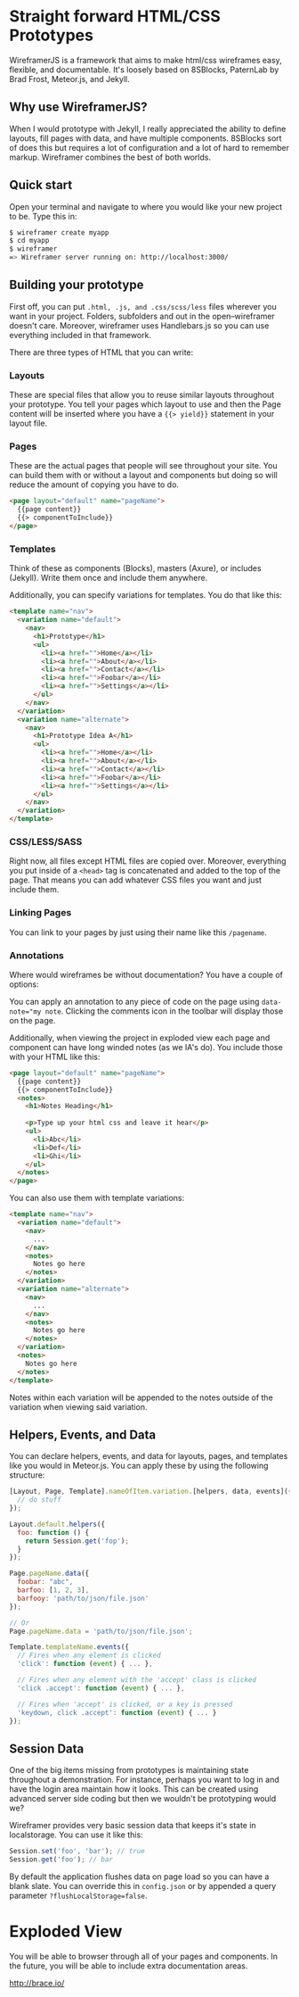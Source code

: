 # Straight forward HTML/CSS Prototypes

WireframerJS is a framework that aims to make html/css wireframes easy, flexible, and documentable. It's loosely based on 8SBlocks, PaternLab by Brad Frost, Meteor.js, and Jekyll.

## Why use WireframerJS?

When I would prototype with Jekyll, I really appreciated the ability to define layouts, fill pages with data, and have multiple components. 8SBlocks sort of does this but requires a lot of configuration and a lot of hard to remember markup. Wireframer combines the best of both worlds.

## Quick start
Open your terminal and navigate to where you would like your new project to be. Type this in:

```bash
$ wireframer create myapp
$ cd myapp
$ wireframer
=> Wireframer server running on: http://localhost:3000/
```

## Building your prototype

First off, you can put `.html, .js, and .css/scss/less` files wherever you want in your project. Folders, subfolders and out in the open–wireframer doesn't care. Moreover, wireframer uses Handlebars.js so you can use everything included in that framework.

There are three types of HTML that you can write:

### Layouts
These are special files that allow you to reuse similar layouts throughout your prototype. You tell your pages which layout to use and then the Page content will be inserted where you have a `{{> yield}}` statement in your layout file.

### Pages
These are the actual pages that people will see throughout your site. You can build them with or without a layout and components but doing so will reduce the amount of copying you have to do.

```html
<page layout="default" name="pageName">
  {{page content}}
  {{> componentToInclude}}
</page>
```

### Templates
Think of these as components (Blocks), masters (Axure), or includes (Jekyll). Write them once and include them anywhere.

Additionally, you can specify variations for templates. You do that like this:

```html
<template name="nav">
  <variation name="default">
    <nav>
      <h1>Prototype</h1>
      <ul>
        <li><a href="">Home</a></li>
        <li><a href="">About</a></li>
        <li><a href="">Contact</a></li>
        <li><a href="">Foobar</a></li>
        <li><a href="">Settings</a></li>
      </ul>
    </nav>
  </variation>
  <variation name="alternate">
    <nav>
      <h1>Prototype Idea A</h1>
      <ul>
        <li><a href="">Home</a></li>
        <li><a href="">About</a></li>
        <li><a href="">Contact</a></li>
        <li><a href="">Foobar</a></li>
        <li><a href="">Settings</a></li>
      </ul>
    </nav>
  </variation>
</template>
```

### CSS/LESS/SASS
Right now, all files except HTML files are copied over. Moreover, everything you put inside of a `<head>` tag is concatenated and added to the top of the page. That means you can add whatever CSS files you want and just include them.

### Linking Pages
You can link to your pages by just using their name like this `/pagename`.

### Annotations
Where would wireframes be without documentation? You have a couple of options:

You can apply an annotation to any piece of code on the page using `data-note="my note`. Clicking the comments icon in the toolbar will display those on the page.

Additionally, when viewing the project in exploded view each page and component can have long winded notes (as we IA's do). You include those with your HTML like this:

```html
<page layout="default" name="pageName">
  {{page content}}
  {{> componentToInclude}}
  <notes>
    <h1>Notes Heading</h1>
    
    <p>Type up your html css and leave it hear</p>
    <ul>
      <li>Abc</li>
      <li>Def</li>
      <li>Ghi</li>
    </ul>
  </notes>
</page>
```

You can also use them with template variations:

```html
<template name="nav">
  <variation name="default">
    <nav>
      ...
    </nav>
    <notes>
      Notes go here
    </notes>
  </variation>
  <variation name="alternate">
    <nav>
      ...
    </nav>
    <notes>
      Notes go here
    </notes>
  </variation>
  <notes>
    Notes go here
  </notes>
</template>
```

Notes within each variation will be appended to the notes outside of the variation when viewing said variation.

## Helpers, Events, and Data
You can declare helpers, events, and data for layouts, pages, and templates like you would in Meteor.js. You can apply these by using the following structure:

```javascript
[Layout, Page, Template].nameOfItem.variation.[helpers, data, events]({
  // do stuff
});
```

```javascript
Layout.default.helpers({
  foo: function () {
    return Session.get('fop');
  }
});

Page.pageName.data({
  foobar: "abc",
  barfoo: [1, 2, 3],
  barfooy: 'path/to/json/file.json'
});

// Or
Page.pageName.data = 'path/to/json/file.json';

Template.templateName.events({
  // Fires when any element is clicked
  'click': function (event) { ... },

  // Fires when any element with the 'accept' class is clicked
  'click .accept': function (event) { ... },

  // Fires when 'accept' is clicked, or a key is pressed
  'keydown, click .accept': function (event) { ... }
});
```

## Session Data
One of the big items missing from prototypes is maintaining state throughout a demonstration. For instance, perhaps you want to log in and have the login area maintain how it looks. This can be created using advanced server side coding but then we wouldn't be prototyping would we?

Wireframer provides very basic session data that keeps it's state in localstorage. You can use it like this:

```javascript
Session.set('foo', 'bar'); // true
Session.get('foo'); // bar
```

By default the application flushes data on page load so you can have a blank slate. You can override this in `config.json` or by appended a query parameter `?flushLocalStorage=false`.

# Exploded View

You will be able to browser through all of your pages and components. In the future, you will be able to include extra documentation areas.

http://brace.io/